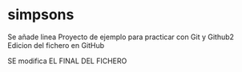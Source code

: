 # simpsons

Se añade linea
Proyecto de ejemplo para practicar con Git y Github2
Edicion del fichero en GitHub

SE modifica EL FINAL DEL FICHERO
